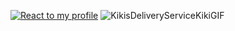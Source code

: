 [![React to my profile](https://img.shields.io/badge/React--Now-blue?logo=github)](https://flask-reaction.onrender.com/)
![KikisDeliveryServiceKikiGIF](https://github.com/sSquishy/sSquishy/assets/126607972/947e6602-5f27-4ae8-a0e2-7483428fc0f5)
 
